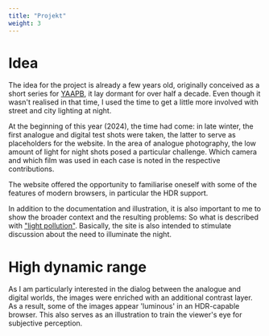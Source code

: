 ```yaml
---
title: "Projekt"
weight: 3
---
```


# Idea

The idea for the project is already a few years old, originally conceived as a short series for [YAAPB](https://yaapb.projektemacher.org/), it lay dormant for over half a decade. Even though it wasn't realised in that time, I used the time to get a little more involved with street and city lighting at night.

At the beginning of this year (2024), the time had come: in late winter, the first analogue and digital test shots were taken, the latter to serve as placeholders for the website. In the area of analogue photography, the low amount of light for night shots posed a particular challenge. Which camera and which film was used in each case is noted in the respective contributions.

The website offered the opportunity to familiarise oneself with some of the features of modern browsers, in particular the HDR support.

In addition to the documentation and illustration, it is also important to me to show the broader context and the resulting problems: So what is described with ["light pollution"](https://de.wikipedia.org/wiki/Lichtverschmutzung). Basically, the site is also intended to stimulate discussion about the need to illuminate the night.

# High dynamic range

As I am particularly interested in the dialog between the analogue and digital worlds, the images were enriched with an additional contrast layer. As a result, some of the images appear 'luminous' in an HDR-capable browser.
This also serves as an illustration to train the viewer's eye for subjective perception.
